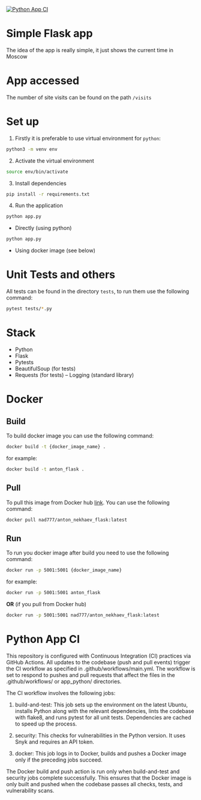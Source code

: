 [![Python App CI](https://github.com/NAD777/S24-DevOps/actions/workflows/app_python.yaml/badge.svg)](https://github.com/NAD777/S24-DevOps/actions/workflows/app_python.yaml)

# Simple Flask app
The idea of the app is really simple, it just shows the current time in Moscow


# App accessed 
The number of site visits can be found on the path `/visits`

# Set up
1. Firstly it is preferable to use virtual environment for `python`:
```bash
python3 -m venv env
```
2. Activate the virtual environment
```bash
source env/bin/activate
```
3. Install dependencies
```bash
pip install -r requirements.txt
```
4. Run the application
```bash
python app.py
```
- Directly (using python)
```bash
python app.py
```
- Using docker image (see below)

# Unit Tests and others
All tests can be found in the directory `tests`, to run them use the following command:
```bash
pytest tests/*.py
```

# Stack
- Python
- Flask
- Pytests
- BeautifulSoup (for tests)
- Requests (for tests)
– Logging (standard library)

# Docker
## Build
To build docker image you can use the following command:
```bash
docker build -t {docker_image_name} .
```
for example:
```bash
docker build -t anton_flask .
```

## Pull
To pull this image from Docker hub [link](https://hub.docker.com/repository/docker/nad777/anton_nekhaev_flask/general). You can use the following command:
```bash
docker pull nad777/anton_nekhaev_flask:latest
```
## Run
To run you docker image after build you need to use the following command:
```bash
docker run -p 5001:5001 {docker_image_name}
```
for example:
```bash
docker run -p 5001:5001 anton_flask
```
**OR** (if you pull from Docker hub)
```bash
docker run -p 5001:5001 nad777/anton_nekhaev_flask:latest
```

# Python App CI

This repository is configured with Continuous Integration (CI) practices via GitHub Actions. All updates to the codebase (push and pull events) trigger the CI workflow as specified in .github/workflows/main.yml. The workflow is set to respond to pushes and pull requests that affect the files in the .github/workflows/ or app_python/ directories.

The CI workflow involves the following jobs:

1. build-and-test: This job sets up the environment on the latest Ubuntu, installs Python along with the relevant dependencies, lints the codebase with flake8, and runs pytest for all unit tests. Dependencies are cached to speed up the process. 

2. security: This checks for vulnerabilities in the Python version. It uses Snyk and requires an API token. 

3. docker: This job logs in to Docker, builds and pushes a Docker image only if the preceding jobs succeed. 

The Docker build and push action is run only when build-and-test and security jobs complete successfully. This ensures that the Docker image is only built and pushed when the codebase passes all checks, tests, and vulnerability scans.